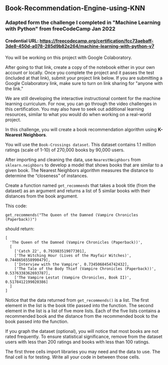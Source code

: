 ## Book-Recommendation-Engine-using-KNN

### Adapted form the challenge I completed in "Machine Learning with Python" from freeCodeCamp Jan 2022
#### Credential URL: https://freecodecamp.org/certification/fcc73aebaff-3de8-450d-a078-285d9b82e264/machine-learning-with-python-v7


You will be working on this project with Google Colaboratory.

After going to that link, create a copy of the notebook either in your own account or locally. Once you complete the project and it passes the test (included at that link), submit your project link below. If you are submitting a Google Colaboratory link, make sure to turn on link sharing for "anyone with the link."

We are still developing the interactive instructional content for the machine learning curriculum. For now, you can go through the video challenges in this certification. You may also have to seek out additional learning resources, similar to what you would do when working on a real-world project.

In this challenge, you will create a book recommendation algorithm using **K-Nearest Neighbors**.

You will use the `Book-Crossings dataset`. This dataset contains 1.1 million ratings (scale of 1-10) of 270,000 books by 90,000 users.

After importing and cleaning the data, use `NearestNeighbors` from `sklearn.neighbors` to develop a model that shows books that are similar to a given book. The Nearest Neighbors algorithm measures the distance to determine the “closeness” of instances.

Create a function named `get_recommends` that takes a book title (from the dataset) as an argument and returns a list of 5 similar books with their distances from the book argument.

This code:
```
get_recommends("The Queen of the Damned (Vampire Chronicles (Paperback))")
```
should return:
```
[
  'The Queen of the Damned (Vampire Chronicles (Paperback))',
  [
    ['Catch 22', 0.793983519077301], 
    ['The Witching Hour (Lives of the Mayfair Witches)', 0.7448656558990479], 
    ['Interview with the Vampire', 0.7345068454742432],
    ['The Tale of the Body Thief (Vampire Chronicles (Paperback))', 0.5376338362693787],
    ['The Vampire Lestat (Vampire Chronicles, Book II)', 0.5178412199020386]
  ]
]
```
Notice that the data returned from `get_recommends()` is a list. The first element in the list is the book title passed into the function. The second element in the list is a list of five more lists. Each of the five lists contains a recommended book and the distance from the recommended book to the book passed into the function.

If you graph the dataset (optional), you will notice that most books are not rated frequently. To ensure statistical significance, remove from the dataset users with less than 200 ratings and books with less than 100 ratings.

The first three cells import libraries you may need and the data to use. The final cell is for testing. Write all your code in between those cells.


